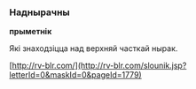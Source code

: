 ### Наднырачны
**прыметнік**

Які знаходзіцца над верхняй часткай нырак.

<a rel="author">[http://rv-blr.com/](http://rv-blr.com/slounik.jsp?letterId=0&maskId=0&pageId=1779)</a>
